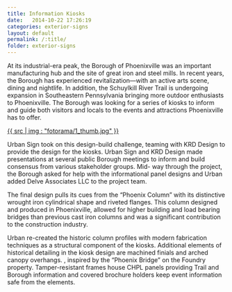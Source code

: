 ```yaml
---
title: Information Kiosks
date:   2014-10-22 17:26:19
categories: exterior-signs
layout: default
permalink: /:title/
folder: exterior-signs
---
```

<div class="container application-item application-item__container">
  <div class="row">
    <div class="col-xs-12 col-sm-12 col-md-12 col-lg-12">
      <p class="application-item__content application-item__content--top">
        At its industrial-era peak, the Borough of Phoenixville was an important manufacturing hub and the site of great iron and steel mills. In recent years, the Borough has experienced revitalization—with an active arts scene, dining and nightlife. In addition, the Schuylkill River Trail is undergoing expansion in Southeastern Pennsylvania bringing more outdoor enthusiasts to Phoenixville. The Borough was looking for a series of kiosks to inform and guide both visitors and locals to the events and attractions Phoenixville has to offer.
      </p>
      <div class="fotorama application-item__slider" data-nav="thumbs">
        <a {{ href | img : "fotorama/1.jpg" }}>{{ src | img : "fotorama/1_thumb.jpg" }}</a>
      </div>
      <div class="visible-xs application-item__icon-slider">
          <i class="icon-swipe"></i>
        </div>
      <p class="application-item__content application-item__content--bottom">
        Urban Sign took on this design-build challenge, teaming with KRD Design to provide the design for the kiosks. Urban Sign and KRD Design made presentations at several public Borough meetings to inform and build consensus from various stakeholder groups. Mid- way through the project, the Borough asked for help with the informational panel designs and Urban added Delve Associates LLC to the project team.
      </p>
      <p class="application-item__content application-item__content--bottom">
        The final design pulls its cues from the “Phoenix Column” with its distinctive wrought iron cylindrical shape and riveted flanges. This column designed and produced in Phoenixville, allowed for higher building and load bearing bridges than previous cast iron columns and was a significant contribution to the construction industry.
      </p>
      <p class="application-item__content application-item__content--bottom">
        Urban re-created the historic column profiles with modern fabrication techniques as a structural component of the kiosks. Additional elements of historical detailing in the kiosk design are machined finials and arched canopy overhangs. , inspired by the “Phoenix Bridge” on the Foundry property. Tamper-resistant frames house CHPL panels providing Trail and Borough information and covered brochure holders keep event information safe from the elements.
      </p>
    </div>
  </div>
</div>
